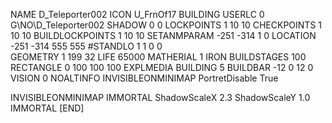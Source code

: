 NAME  D_Teleporter002
ICON U_FrnOf17
BUILDING
USERLC 0 G\NO\D_Teleporter002  SHADOW 0 0
LOCKPOINTS       1 10 10
CHECKPOINTS      1 10 10
BUILDLOCKPOINTS  1 10 10
SETANMPARAM -251 -314 1 0
LOCATION -251 -314 555 555
#STANDLO    1 1 0 0     
GEOMETRY 1 199 32
LIFE     65000
MATHERIAL 1 IRON
BUILDSTAGES 100
RECTANGLE    0 100 100 100
EXPLMEDIA BUILDING 5
BUILDBAR -12 0 12 0
VISION 0
NOALTINFO
INVISIBLEONMINIMAP
PortretDisable True

INVISIBLEONMINIMAP
IMMORTAL
ShadowScaleX 2.3
ShadowScaleY 1.0
IMMORTAL
[END]
